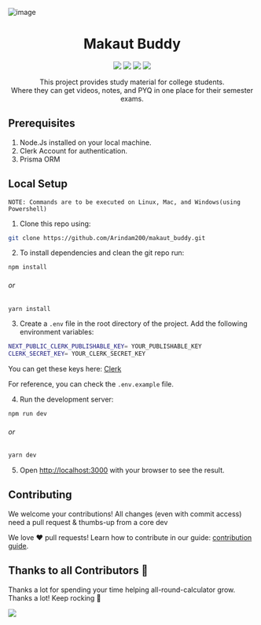 
![image](/public/Readme.png)

<h1 align="center"> Makaut Buddy </h1>
<p align="center">
<a href="https://github.com/Arindam200/makaut_buddy" alt="GitHub contributors">
<img src="https://img.shields.io/github/contributors/Arindam200/makaut_buddy.svg" /><a>
<a href="https://github.com/Arindam200/makaut_buddy" alt="GitHub issues by-label">
<img src="https://img.shields.io/github/issues/Arindam200/makaut_buddy" /></a>
<a href="https://twitter.com/Arindam_1729" alt="Twitter Follow">
<img src="https://img.shields.io/twitter/follow/Arindam_1729.svg?label=Follow" /></a>
<a href="https://github.com/Arindam200/makaut_buddy" alt="License">
<img src="https://img.shields.io/github/license/Arindam200/makaut_buddy.svg" /></a>

</p>

<p align="center">
This project provides study material for college students. Where they can get videos, notes, and PYQ in one place for their semester exams.
</p>


## Prerequisites

1. Node.Js installed on your local machine.
2. Clerk Account for authentication.
3. Prisma ORM


## Local Setup

`NOTE: Commands are to be executed on Linux, Mac, and Windows(using Powershell)`

1. Clone this repo using:

```sh
git clone https://github.com/Arindam200/makaut_buddy.git
```

2. To install dependencies and clean the git repo run:

```sh
npm install
```

###### or

```sh
yarn install
```

3. Create a `.env` file in the root directory of the project. Add the following environment variables:

```sh
NEXT_PUBLIC_CLERK_PUBLISHABLE_KEY= YOUR_PUBLISHABLE_KEY
CLERK_SECRET_KEY= YOUR_CLERK_SECRET_KEY
```

You can get these keys here: [Clerk](https://clerk.com/)

For reference, you can check the `.env.example` file.

4. Run the development server:

```sh
npm run dev
```

###### or

```sh
yarn dev
```

5. Open [http://localhost:3000](http://localhost:3000) with your browser to see the result.

## Contributing

We welcome your contributions! All changes (even with commit access) need a pull request & thumbs-up from a core dev

We love ❤️ pull requests! Learn how to contribute in our guide: [contribution guide](/CONTRIBUTING.md).

## Thanks to all Contributors 💪

Thanks a lot for spending your time helping all-round-calculator grow. Thanks a lot! Keep rocking 🍻

<a href="https://github.com/Arindam200/makaut_buddy/graphs/contributors">
  <img src="https://contrib.rocks/image?repo=Arindam200/makaut_buddy" />
</a>

